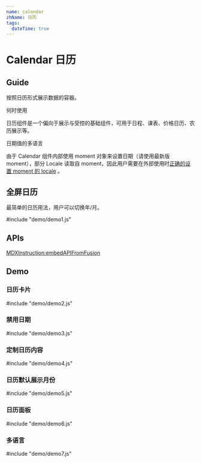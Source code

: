 ```yaml
---
name: calendar
zhName: 日历
tags:
  dateTime: true
---
```


# Calendar 日历


## Guide

按照日历形式展示数据的容器。

何时使用

日历组件是一个偏向于展示与受控的基础组件，可用于日程、课表、价格日历、农历展示等。

日期值的多语言

由于 Calendar 组件内部使用 moment 对象来设置日期（请使用最新版 moment），部分 Locale 读取自 moment，因此用户需要在外部使用时[正确的设置 moment 的 locale](http://momentjs.cn/docs/#/i18n/changing-locale/) 。

## 全屏日历

最简单的日历用法，用户可以切换年/月。

#include "demo/demo1.js"


## APIs

[MDXInstruction:embedAPIFromFusion](https://github.com/alibaba-fusion/next/blob/master/docs/calendar/index.md)

## Demo
 

### 日历卡片

#include "demo/demo2.js"

### 禁用日期

#include "demo/demo3.js"

### 定制日历内容

#include "demo/demo4.js"

### 日历默认展示月份

#include "demo/demo5.js"

### 日历面板

#include "demo/demo6.js"

### 多语言

#include "demo/demo7.js"

